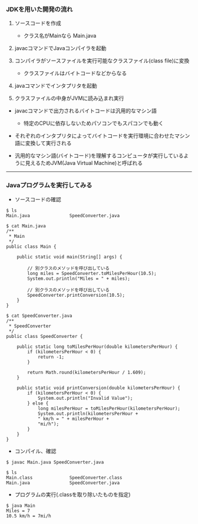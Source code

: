### JDKを用いた開発の流れ

1. ソースコードを作成
    - クラス名がMainなら Main.java

2. javacコマンドでJavaコンパイラを起動

3. コンパイラがソースファイルを実行可能なクラスファイル(class file)に変換
    - クラスファイルはバイトコードなどからなる

4. javaコマンドでインタプリタを起動

5. クラスファイルの中身がJVMに読み込まれ実行

- javacコマンドで出力されるバイトコードは汎用的なマシン語
    - 特定のCPUに依存しないためパソコンでもスパコンでも動く

- それぞれのインタプリタによってバイトコードを実行環境に合わせたマシン語に変換して実行される

- 汎用的なマシン語(バイトコード)を理解するコンピュータが実行しているように見えるためJVM(Java Virtual Machine)と呼ばれる

---
### Javaプログラムを実行してみる

- ソースコードの確認

```
$ ls
Main.java               SpeedConverter.java

$ cat Main.java
/**
 * Main
 */
public class Main {

    public static void main(String[] args) {

        // 別クラスのメソッドを呼び出している
        long miles = SpeedConverter.toMilesPerHour(10.5);
        System.out.println("Miles = " + miles);

        // 別クラスのメソッドを呼び出している
        SpeedConverter.printConversion(10.5);
    }
}

$ cat SpeedConverter.java
/**
 * SpeedConverter
 */
public class SpeedConverter {

    public static long toMilesPerHour(double kilometersPerHour) {
        if (kilometersPerHour < 0) {
            return -1;
        }

        return Math.round(kilometersPerHour / 1.609);
    }

    public static void printConversion(double kilometersPerHour) {
        if (kilometersPerHour < 0) {
            System.out.println("Invalid Value");
        } else {
            long milesPerHour = toMilesPerHour(kilometersPerHour);
            System.out.println(kilometersPerHour +
            " km/h = " + milesPerHour +
            "mi/h");
        }
    }
}

```

- コンパイル、確認

```
$ javac Main.java SpeedConverter.java

$ ls
Main.class              SpeedConverter.class
Main.java               SpeedConverter.java

```

- プログラムの実行(.classを取り除いたものを指定)

```
$ java Main
Miles = 7
10.5 km/h = 7mi/h

```